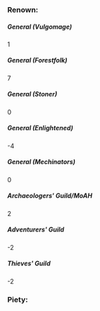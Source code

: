 ### Renown:

##### General (Vulgomage)
1

##### General (Forestfolk)
7

##### General (Stoner)
0

##### General (Enlightened)
-4

##### General (Mechinators)
0

##### Archaeologers' Guild/MoAH
2

##### Adventurers' Guild
-2

##### Thieves' Guild
-2

### Piety:

##### 
